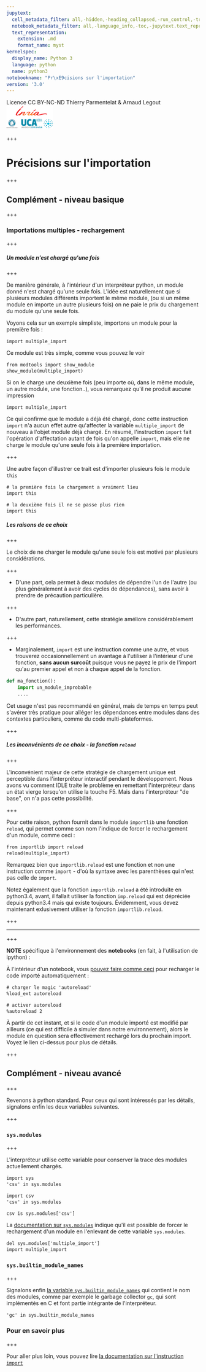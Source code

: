 ```yaml
---
jupytext:
  cell_metadata_filter: all,-hidden,-heading_collapsed,-run_control,-trusted
  notebook_metadata_filter: all,-language_info,-toc,-jupytext.text_representation.jupytext_version,-jupytext.text_representation.format_version
  text_representation:
    extension: .md
    format_name: myst
kernelspec:
  display_name: Python 3
  language: python
  name: python3
notebookname: "Pr\xE9cisions sur l'importation"
version: '3.0'
---
```


<div class="licence">
<span>Licence CC BY-NC-ND</span>
<span>Thierry Parmentelat &amp; Arnaud Legout</span>
<span><img src="media/both-logos-small-alpha.png" /></span>
</div>

+++

# Précisions sur l'importation

+++

## Complément - niveau basique

+++

### Importations multiples - rechargement

+++

##### Un module n'est chargé qu'une fois

+++

De manière générale, à l'intérieur d'un interpréteur python, un module donné n'est chargé qu'une seule fois. L'idée est naturellement que si plusieurs modules différents importent le même module, (ou si un même module en importe un autre plusieurs fois) on ne paie le prix du chargement du module qu'une seule fois.

Voyons cela sur un exemple simpliste, importons un module pour la première fois :

```{code-cell}
import multiple_import
```

Ce module est très simple, comme vous pouvez le voir

```{code-cell}
from modtools import show_module
show_module(multiple_import)
```

Si on le charge une deuxième fois (peu importe où, dans le même module, un autre module, une fonction..), vous remarquez qu'il ne produit aucune impression

```{code-cell}
import multiple_import 
```

Ce qui confirme que le module a déjà été chargé, donc cette instruction `import` n'a aucun effet autre qu'affecter la variable `multiple_import` de nouveau à l'objet module déjà chargé. En résumé, l'instruction `import` fait l'opération d'affectation autant de fois qu'on appelle `import`, mais elle ne charge le module qu'une seule fois à la première importation.

+++

Une autre façon d'illustrer ce trait est d'importer plusieurs fois le module `this`

```{code-cell}
# la première fois le chargement a vraiment lieu
import this
```

```{code-cell}
# la deuxième fois il ne se passe plus rien
import this
```

##### Les raisons de ce choix

+++

Le choix de ne charger le module qu'une seule fois est motivé par plusieurs considérations.

+++

* D'une part, cela permet à deux modules de dépendre l'un de l'autre (ou plus généralement à avoir des cycles de dépendances), sans avoir à prendre de précaution particulière.

+++

* D'autre part, naturellement, cette stratégie améliore considérablement les performances.

+++

* Marginalement, `import` est une instruction comme une autre, et vous trouverez occasionnellement un avantage à l'utiliser à l'intérieur d'une fonction, **sans aucun surcoût** puisque vous ne payez le prix de l'import qu'au premier appel et non à chaque appel de la fonction.

```python
def ma_fonction():
    import un_module_improbable
    ....
```

Cet usage n'est pas recommandé en général, mais de temps en temps peut s'avérer très pratique pour alléger les dépendances entre modules dans des contextes particuliers, comme du code multi-plateformes.

+++

##### Les inconvénients de ce choix - la fonction `reload`

+++

L'inconvénient majeur de cette stratégie de chargement unique est perceptible dans l'interpréteur interactif pendant le développement. Nous avons vu comment IDLE traite le problème en remettant l'interpréteur dans un état vierge lorsqu'on utilise la touche F5. Mais dans l'interpréteur "de base", on n'a pas cette possibilité.

+++

Pour cette raison, python fournit dans le module `importlib` une fonction `reload`, qui permet comme son nom l'indique de forcer le rechargement d'un module, comme ceci :

```{code-cell}
from importlib import reload
reload(multiple_import)
```

Remarquez bien que `importlib.reload` est une fonction et non une instruction comme `import` - d'où la syntaxe avec les parenthèses qui n'est pas celle de `import`.

Notez également que la fonction `importlib.reload` a été introduite en python3.4, avant, il fallait utiliser la fonction `imp.reload` qui est dépréciée depuis python3.4 mais qui existe toujours. Évidemment, vous devez maintenant exlusivement utiliser la fonction `importlib.reload`.

+++

*****

+++

**NOTE** spécifique à l'environnement des **notebooks** (en fait, à l'utilisation de ipython) :

À l'intérieur d'un notebook, vous [pouvez faire comme ceci](https://ipython.org/ipython-doc/3/config/extensions/autoreload.html) pour recharger le code importé automatiquement :

```{code-cell}
# charger le magic 'autoreload'
%load_ext autoreload
```

```{code-cell}
# activer autoreload
%autoreload 2
```

À partir de cet instant, et si le code d'un module importé est modifié par ailleurs (ce qui est difficile à simuler dans notre environnement), alors le module en question sera effectivement rechargé lors du prochain import. Voyez le lien ci-dessus pour plus de détails.

+++

## Complément - niveau avancé

+++

Revenons à python standard. Pour ceux qui sont intéressés par les détails, signalons enfin les deux variables suivantes.

+++

### `sys.modules`

+++

L'interpréteur utilise cette variable pour conserver la trace des modules actuellement chargés.

```{code-cell}
import sys
'csv' in sys.modules
```

```{code-cell}
import csv
'csv' in sys.modules
```

```{code-cell}
csv is sys.modules['csv']
```

La [documentation sur `sys.modules`](https://docs.python.org/3/library/sys.html#sys.modules) indique qu'il est possible de forcer le rechargement d'un module en l'enlevant de cette variable `sys.modules`.

```{code-cell}
del sys.modules['multiple_import']
import multiple_import
```

### `sys.builtin_module_names`

+++

Signalons enfin [la variable `sys.builtin_module_names`](https://docs.python.org/3/library/sys.html#sys.builtin_module_names) qui contient le nom des modules, comme par exemple le garbage collector `gc`, qui sont implémentés en C et font partie intégrante de l'interpréteur.

```{code-cell}
'gc' in sys.builtin_module_names
```

### Pour en savoir plus

+++

Pour aller plus loin, vous pouvez lire [la documentation sur l'instruction `import`](https://docs.python.org/3/reference/simple_stmts.html#the-import-statement)
